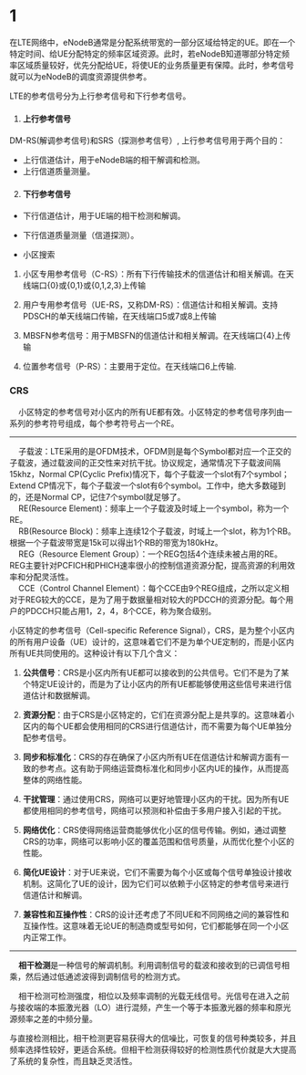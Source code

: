 ###

# 1

在LTE网络中，eNodeB通常是分配系统带宽的一部分区域给特定的UE。即在一个特定时间、给UE分配特定的频率区域资源。此时，若eNodeB知道哪部分特定频率区域质量较好，优先分配给UE，将使UE的业务质量更有保障。此时，参考信号就可以为eNodeB的调度资源提供参考。

LTE的参考信号分为上行参考信号和下行参考信号。

1. #### 上行参考信号
  
  DM-RS(解调参考信号)和SRS（探测参考信号）, 上行参考信号用于两个目的：

- 上行信道估计，用于eNodeB端的相干解调和检测。
- 上行信道质量测量。

2. #### 下行参考信号
  

- 下行信道估计，用于UE端的相干检测和解调。
  
- 下行信道质量测量（信道探测）。
  
- 小区搜索
  

1. 小区专用参考信号（C-RS）：所有下行传输技术的信道估计和相关解调。在天线端口{0}或{0,1}或{0,1,2,3}上传输
  
2. 用户专用参考信号（UE-RS，又称DM-RS）：信道估计和相关解调。支持PDSCH的单天线端口传输，在天线端口5或7或8上传输
  
3. MBSFN参考信号：用于MBSFN的信道估计和相关解调。在天线端口{4}上传输
  
4. 位置参考信号（P-RS）：主要用于定位。在天线端口6上传输.
  

### CRS

    小区特定的参考信号对小区内的所有UE都有效。小区特定的参考信号序列由一系列的参考符号组成，每个参考符号占一个RE。

---

    子载波：LTE采用的是OFDM技术，OFDM则是每个Symbol都对应一个正交的子载波，通过载波间的正交性来对抗干扰。协议规定，通常情况下子载波间隔15khz，Normal CP(Cyclic Prefix)情况下，每个子载波一个slot有7个symbol；Extend CP情况下，每个子载波一个slot有6个symbol。工作中，绝大多数碰到的，还是Normal CP，记住7个symbol就足够了。  
    RE(Resource Element)：频率上一个子载波及时域上一个symbol，称为一个RE。  
    RB(Resource Block)：频率上连续12个子载波，时域上一个slot，称为1个RB。根据一个子载波带宽是15k可以得出1个RB的带宽为180kHz。  
    REG（Resource Element Group）：一个REG包括4个连续未被占用的RE。REG主要针对PCFICH和PHICH速率很小的控制信道资源分配，提高资源的利用效率和分配灵活性。  
    CCE（Control Channel Element）：每个CCE由9个REG组成，之所以定义相对于REG较大的CCE，是为了用于数据量相对较大的PDCCH的资源分配。每个用户的PDCCH只能占用1，2，4，8个CCE，称为聚合级别。

小区特定的参考信号（Cell-specific Reference Signal），CRS，是为整个小区内的所有用户设备（UE）设计的，这意味着它们不是为单个UE定制的，而是小区内所有UE共同使用的。这种设计有以下几个含义：

1. **公共信号**：CRS是小区内所有UE都可以接收到的公共信号。它们不是为了某个特定UE设计的，而是为了让小区内的所有UE都能够使用这些信号来进行信道估计和数据解调。
  
2. **资源分配**：由于CRS是小区特定的，它们在资源分配上是共享的。这意味着小区内的每个UE都会使用相同的CRS进行信道估计，而不需要为每个UE单独分配参考信号。
  
3. **同步和标准化**：CRS的存在确保了小区内所有UE在信道估计和解调方面有一致的参考点。这有助于网络运营商标准化和同步小区内UE的操作，从而提高整体的网络性能。
  
4. **干扰管理**：通过使用CRS，网络可以更好地管理小区内的干扰。因为所有UE都使用相同的参考信号，网络可以预测和补偿由于多用户接入引起的干扰。
  
5. **网络优化**：CRS使得网络运营商能够优化小区的信号传输。例如，通过调整CRS的功率，网络可以影响小区的覆盖范围和信号质量，从而优化整个小区的性能。
  
6. **简化UE设计**：对于UE来说，它们不需要为每个小区或每个信号单独设计接收机制。这简化了UE的设计，因为它们可以依赖于小区特定的参考信号来进行信道估计和解调。
  
7. **兼容性和互操作性**：CRS的设计还考虑了不同UE和不同网络之间的兼容性和互操作性。这意味着无论UE的制造商或型号如何，它们都能够在同一个小区内正常工作。
  

---

    **相干检测**是一种信号的解调机制。利用调制信号的载波和接收到的已调信号相乘，然后通过低通滤波得到调制信号的检测方式。

    相干检测可检测强度，相位以及频率调制的光载无线信号。光信号在进入之前与接收端的本振激光器（LO）进行混频，产生一个等于本振激光器的频率和原光源频率之差的中频分量。

与直接检测相比，相干检测更容易获得大的信噪比，可恢复的信号种类较多，并且频率选择性较好，更适合系统。但相干检测获得较好的检测性质代价就是大大提高了系统的复杂性，而且缺乏灵活性。
